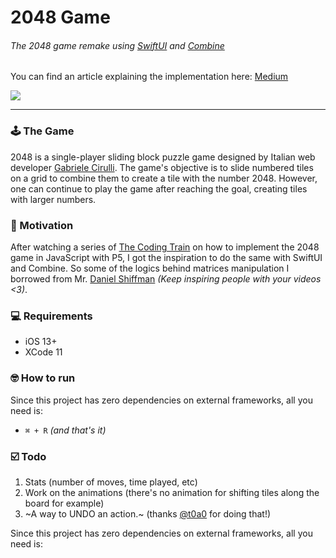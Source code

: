 # 2048 Game

###### The 2048 game remake using [SwiftUI](https://developer.apple.com/xcode/swiftui) and [Combine](https://developer.apple.com/documentation/combine)

You can find an article explaining the implementation here: [Medium](https://medium.com/@caiobzen/2048-swiftui-dda67949beb)

<a href="https://codeclimate.com/github/caiobzen/2048-swiftui/maintainability"><img src="https://api.codeclimate.com/v1/badges/a56aa52cda5f80c18494/maintainability" /></a>

--- 

### 🕹️ The Game

2048 is a single-player sliding block puzzle game designed by Italian web developer [Gabriele Cirulli](https://gabrielecirulli.com). The game's objective is to slide numbered tiles on a grid to combine them to create a tile with the number 2048. However, one can continue to play the game after reaching the goal, creating tiles with larger numbers.


### 🚂 Motivation

After watching a series of [The Coding Train](https://www.youtube.com/watch?v=JSn-DJU8qf0) on how to implement the 2048 game in JavaScript with P5, I got the inspiration to do the same with SwiftUI and Combine. So some of the logics behind matrices manipulation I borrowed from Mr. [Daniel Shiffman](https://twitter.com/shiffman) *(Keep inspiring people with your videos <3)*.

### 💻 Requirements
- iOS 13+
- XCode 11

### 🤓 How to run
Since this project has zero dependencies on external frameworks, all you need is:
- `⌘ + R` *(and that's it)*

### ☑️ Todo
1. Stats (number of moves, time played, etc)
2. Work on the animations (there's no animation for shifting tiles along the board for example)
3. ~A way to UNDO an action.~ (thanks [@t0a0](https://github.com/t0a0) for doing that!)

Since this project has zero dependencies on external frameworks, all you need is:
